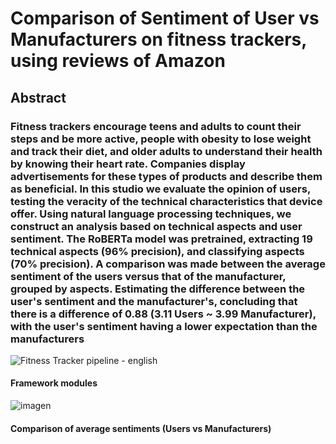 # Comparison of Sentiment of User vs Manufacturers on fitness trackers, using reviews of Amazon

## Abstract

### Fitness trackers encourage teens and adults to count their steps and be more active, people with obesity to lose weight and track their diet, and older adults to understand their health by knowing their heart rate. Companies display advertisements for these types of products and describe them as beneficial. In this studio we evaluate the opinion of users, testing the veracity of the technical characteristics that device offer. Using natural language processing techniques, we construct an analysis based on technical aspects and user sentiment. The RoBERTa model was pretrained, extracting 19 technical aspects (96% precision), and classifying aspects (70% precision). A comparison was made between the average sentiment of the users versus that of the manufacturer, grouped by aspects. Estimating the difference between the user's sentiment and the manufacturer's, concluding that there is a difference of 0.88 (3.11 Users ~ 3.99 Manufacturer), with the user's sentiment having a lower expectation than the manufacturers



![Fitness Tracker pipeline - english](https://user-images.githubusercontent.com/36687480/213279659-e95f02e7-ff07-4e48-be94-26a94c409464.jpeg)
#### Framework modules



![imagen](https://user-images.githubusercontent.com/36687480/213280185-cee7cdc9-094a-4cc3-b539-629d662b8c47.png)
#### Comparison of average sentiments (Users vs Manufacturers)
